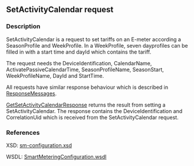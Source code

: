 ## SetActivityCalendar request

### Description
SetActivityCalendar is a request to set tariffs on an E-meter according a SeasonProfile and WeekProfile. In a WeekProfile, seven dayprofiles can be filled in with a start time and dayId which contains the tariff. 

The request needs the DeviceIdentification, CalendarName, ActivatePassiveCalendarTime, SeasonProfileName, SeasonStart, WeekProfileName, DayId and StartTime.

All requests have similar response behaviour which is described in [ResponseMessages](./ResponseMessages.md).

[GetSetActivityCalendarResponse](GetSetActivityCalendarResponse.md) returns the result from setting a SetActivityCalendar. The response contains the DeviceIdentification and CorrelationUid which is received from the SetActivityCalendar request.

### References

XSD: [sm-configuration.xsd](https://github.com/OSGP/open-smart-grid-platform/blob/development/osgp/shared/osgp-ws-smartmetering/src/main/resources/schemas/sm-configuration.xsd)

WSDL: [SmartMeteringConfiguration.wsdl](https://github.com/OSGP/open-smart-grid-platform/blob/development/osgp/shared/osgp-ws-smartmetering/src/main/resources/SmartMeteringConfiguration.wsdl)

